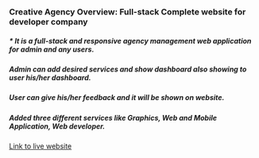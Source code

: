 ### Creative Agency  Overview: Full-stack Complete website for developer company  
##### * It is a full-stack and responsive agency management web application for admin and any users.
##### Admin can add desired services and show dashboard also showing to user his/her dashboard.
##### User can give his/her feedback and it will be shown on website.
##### Added three different services like Graphics, Web and Mobile Application, Web developer.




[Link to live website](https://creative-agency-5d297.web.app/)




